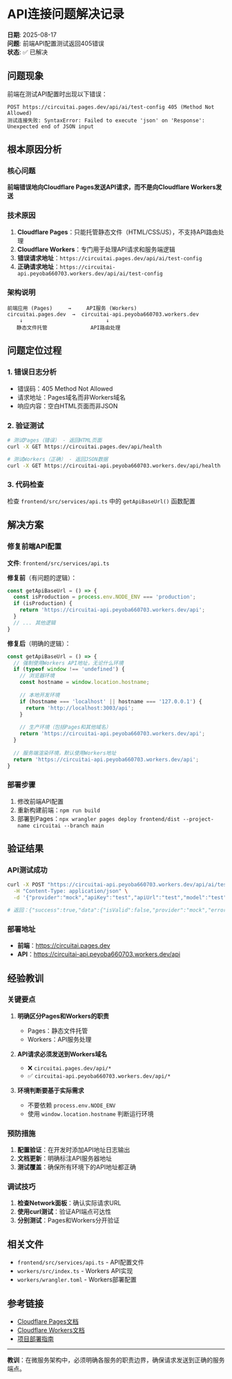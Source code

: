 # API连接问题解决记录

**日期**: 2025-08-17  
**问题**: 前端API配置测试返回405错误  
**状态**: ✅ 已解决

## 问题现象

前端在测试API配置时出现以下错误：
```
POST https://circuitai.pages.dev/api/ai/test-config 405 (Method Not Allowed)
测试连接失败: SyntaxError: Failed to execute 'json' on 'Response': Unexpected end of JSON input
```

## 根本原因分析

### 核心问题
**前端错误地向Cloudflare Pages发送API请求，而不是向Cloudflare Workers发送**

### 技术原因
1. **Cloudflare Pages**：只能托管静态文件（HTML/CSS/JS），不支持API路由处理
2. **Cloudflare Workers**：专门用于处理API请求和服务端逻辑
3. **错误请求地址**：`https://circuitai.pages.dev/api/ai/test-config`
4. **正确请求地址**：`https://circuitai-api.peyoba660703.workers.dev/api/ai/test-config`

### 架构说明
```
前端应用 (Pages)     →     API服务 (Workers)
circuitai.pages.dev  →  circuitai-api.peyoba660703.workers.dev
    ↓                           ↓
   静态文件托管              API路由处理
```

## 问题定位过程

### 1. 错误日志分析
- 错误码：405 Method Not Allowed
- 请求地址：Pages域名而非Workers域名
- 响应内容：空白HTML页面而非JSON

### 2. 验证测试
```bash
# 测试Pages（错误） - 返回HTML页面
curl -X GET https://circuitai.pages.dev/api/health

# 测试Workers（正确） - 返回JSON数据
curl -X GET https://circuitai-api.peyoba660703.workers.dev/api/health
```

### 3. 代码检查
检查 `frontend/src/services/api.ts` 中的 `getApiBaseUrl()` 函数配置

## 解决方案

### 修复前端API配置
**文件**: `frontend/src/services/api.ts`

**修复前**（有问题的逻辑）：
```typescript
const getApiBaseUrl = () => {
  const isProduction = process.env.NODE_ENV === 'production';
  if (isProduction) {
    return 'https://circuitai-api.peyoba660703.workers.dev/api';
  }
  // ... 其他逻辑
}
```

**修复后**（明确的逻辑）：
```typescript
const getApiBaseUrl = () => {
  // 强制使用Workers API地址，无论什么环境
  if (typeof window !== 'undefined') {
    // 浏览器环境
    const hostname = window.location.hostname;
    
    // 本地开发环境
    if (hostname === 'localhost' || hostname === '127.0.0.1') {
      return 'http://localhost:3003/api';
    }
    
    // 生产环境（包括Pages和其他域名）
    return 'https://circuitai-api.peyoba660703.workers.dev/api';
  }
  
  // 服务端渲染环境，默认使用Workers地址
  return 'https://circuitai-api.peyoba660703.workers.dev/api';
}
```

### 部署步骤
1. 修改前端API配置
2. 重新构建前端：`npm run build`
3. 部署到Pages：`npx wrangler pages deploy frontend/dist --project-name circuitai --branch main`

## 验证结果

### API测试成功
```bash
curl -X POST "https://circuitai-api.peyoba660703.workers.dev/api/ai/test-config" \
  -H "Content-Type: application/json" \
  -d '{"provider":"mock","apiKey":"test","apiUrl":"test","model":"test"}'

# 返回：{"success":true,"data":{"isValid":false,"provider":"mock","error":"..."}}
```

### 部署地址
- **前端**：https://circuitai.pages.dev
- **API**：https://circuitai-api.peyoba660703.workers.dev/api

## 经验教训

### 关键要点
1. **明确区分Pages和Workers的职责**
   - Pages：静态文件托管
   - Workers：API服务处理

2. **API请求必须发送到Workers域名**
   - ❌ `circuitai.pages.dev/api/*`
   - ✅ `circuitai-api.peyoba660703.workers.dev/api/*`

3. **环境判断要基于实际需求**
   - 不要依赖 `process.env.NODE_ENV`
   - 使用 `window.location.hostname` 判断运行环境

### 预防措施
1. **配置验证**：在开发时添加API地址日志输出
2. **文档更新**：明确标注API服务器地址
3. **测试覆盖**：确保所有环境下的API地址都正确

### 调试技巧
1. **检查Network面板**：确认实际请求URL
2. **使用curl测试**：验证API端点可达性
3. **分别测试**：Pages和Workers分开验证

## 相关文件

- `frontend/src/services/api.ts` - API配置文件
- `workers/src/index.ts` - Workers API实现
- `workers/wrangler.toml` - Workers部署配置

## 参考链接

- [Cloudflare Pages文档](https://developers.cloudflare.com/pages/)
- [Cloudflare Workers文档](https://developers.cloudflare.com/workers/)
- [项目部署指南](../CLOUDFLARE_DEPLOY.md)

---

**教训**：在微服务架构中，必须明确各服务的职责边界，确保请求发送到正确的服务端点。
